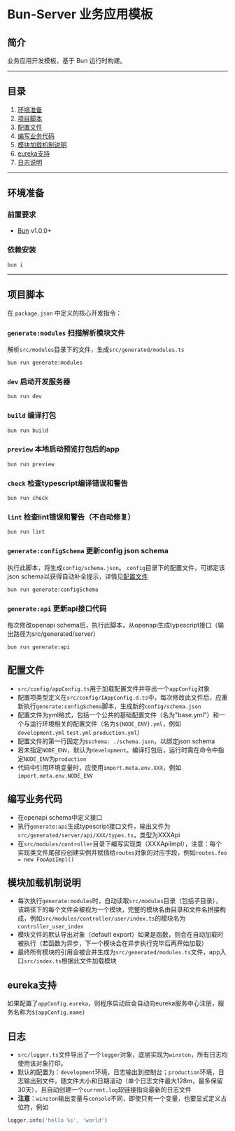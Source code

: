 # Bun-Server 业务应用模板

## 简介
业务应用开发模板，基于 Bun 运行时构建。

---

## 目录
1. [环境准备](#环境准备)
2. [项目脚本](#项目脚本)
3. [配置文件](#配置文件)
4. [编写业务代码](#编写业务代码)
5. [模块加载机制说明](#模块加载机制说明)
6. [eureka支持](#eureka支持)
7. [日志说明](#日志说明)

---

## 环境准备

### 前置要求
- [Bun](https://bun.sh/) v1.0.0+

### 依赖安装
```
bun i
```
---

## 项目脚本

在 `package.json` 中定义的核心开发指令：

### `generate:modules` 扫描解析模块文件
解析`src/modules`目录下的文件，生成`src/generated/modules.ts`
```
bun run generate:modules
```

### `dev` 启动开发服务器
```
bun run dev
```

### `build` 编译打包
```
bun run build
```

### `preview` 本地启动预览打包后的app
```
bun run preview
```

### `check` 检查typescript编译错误和警告
```
bun run check
```

### `lint` 检查lint错误和警告（不自动修复）
```
bun run lint
```

### `generate:configSchema` 更新config json schema
执行此脚本，将生成`config/schema.json`。
`config`目录下的配置文件，可绑定该json schema以获得自动补全提示，详情见[配置文件](#配置文件)
```
bun run generate:configSchema
```

### `generate:api` 更新api接口代码
每次修改openapi schema后，执行此脚本，从openapi生成typescript接口（输出路径为src/generated/server）
```
bun run generate:api
```

## 配置文件
- `src/config/appConfig.ts`用于加载配置文件并导出一个`appConfig`对象
- 配置项类型定义在`src/config/IAppConfig.d.ts`中，每次修改此文件后，应重新执行`generate:configSchema`脚本，生成新的`config/schema.json`
- 配置文件为yml格式，包括一个公共的基础配置文件（名为"base.yml"）和一个与运行环境相关的配置文件（名为`${NODE_ENV}.yml`，例如`development.yml` `test.yml` `production.yml`）
- 配置文件的第一行固定为`$schema: ./schema.json`，以绑定json schema
- 若未指定`NODE_ENV`，默认为`development`。编译打包后，运行时需在命令中指定`NODE_ENV`为`production`
- 代码中引用环境变量时，应使用`import.meta.env.XXX`，例如`import.meta.env.NODE_ENV`

## 编写业务代码
- 在openapi schema中定义接口
- 执行`generate:api`生成typescript接口文件，输出文件为`src/generated/server/api/XXX/types.ts`，类型为XXXApi
- 在`src/modules/controller`目录下编写实现类（XXXApiImpl），注意：每个实现类文件尾部应创建实例并赋值给`routes`对象的对应字段，例如`routes.foo = new FooApiImpl()`

## 模块加载机制说明
- 每次执行`generate:modules`时，自动读取`src/modules`目录（包括子目录），该路径下的每个文件会被视为一个模块，完整的模块名由目录和文件名拼接构成，例如`src/modules/controller/user/index.ts`的模块名为`controller_user_index`
- 模块文件的默认导出对象（default export）如果是函数，则会在自动加载时被执行（若函数为异步，下一个模块会在异步执行完毕后再开始加载）
- 最终所有模块的引用会被合并生成为`src/generated/modules.ts`文件，app入口`src/index.ts`根据此文件加载模块

## eureka支持
如果配置了`appConfig.eureka`，则程序启动后会自动向eureka服务中心注册，服务名称为`${appConfig.name}`

## 日志
- `src/logger.ts`文件导出了一个`logger`对象，底层实现为`winston`，所有日志均使用该对象打印。
- 默认的配置为：`development`环境，日志输出到控制台；`production`环境，日志输出到文件，随文件大小和日期滚动（单个日志文件最大128m，最多保留30天），且自动创建一个`current.log`软链接指向最新的日志文件
- **注意**：`winston`输出变量与`console`不同，即使只有一个变量，也要显式定义占位符，例如
```ts
logger.info('hello %s', 'world')
```
